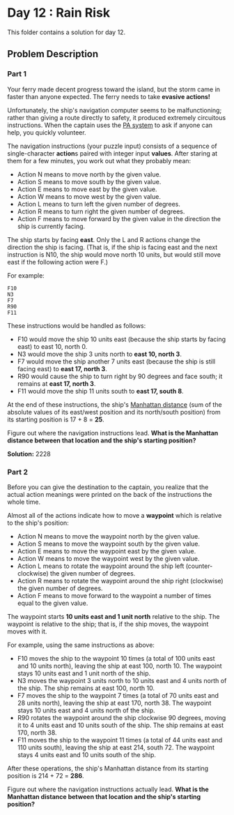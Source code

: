 # Day 12 : Rain Risk

This folder contains a solution for day 12.

## Problem Description

### Part 1

Your ferry made decent progress toward the island, but the storm came in faster than anyone expected. The ferry needs to take **evasive actions!**

Unfortunately, the ship's navigation computer seems to be malfunctioning; rather than giving a route directly to safety, it produced extremely circuitous instructions. When the captain uses the [PA system](https://en.wikipedia.org/wiki/Public_address_system) to ask if anyone can help, you quickly volunteer.

The navigation instructions (your puzzle input) consists of a sequence of single-character **action**s paired with integer input **values**. After staring at them for a few minutes, you work out what they probably mean:

  - Action N means to move north by the given value.
  - Action S means to move south by the given value.
  - Action E means to move east by the given value.
  - Action W means to move west by the given value.
  - Action L means to turn left the given number of degrees.
  - Action R means to turn right the given number of degrees.
  - Action F means to move forward by the given value in the direction the ship is currently facing.

The ship starts by facing **east**. Only the L and R actions change the direction the ship is facing. (That is, if the ship is facing east and the next instruction is N10, the ship would move north 10 units, but would still move east if the following action were F.)

For example:

```
F10
N3
F7
R90
F11
```

These instructions would be handled as follows:

  - F10 would move the ship 10 units east (because the ship starts by facing east) to east 10, north 0.
  - N3 would move the ship 3 units north to **east 10, north 3**.
  - F7 would move the ship another 7 units east (because the ship is still facing east) to **east 17, north 3**.
  - R90 would cause the ship to turn right by 90 degrees and face south; it remains at **east 17, north 3**.
  - F11 would move the ship 11 units south to **east 17, south 8**.

At the end of these instructions, the ship's [Manhattan distance](https://en.wikipedia.org/wiki/Taxicab_geometry) (sum of the absolute values of its east/west position and its north/south position) from its starting position is 17 + 8 = **25**.

Figure out where the navigation instructions lead. **What is the Manhattan distance between that location and the ship's starting position?**

**Solution:** 2228

### Part 2

Before you can give the destination to the captain, you realize that the actual action meanings were printed on the back of the instructions the whole time.

Almost all of the actions indicate how to move a **waypoint** which is relative to the ship's position:

  - Action N means to move the waypoint north by the given value.
  - Action S means to move the waypoint south by the given value.
  - Action E means to move the waypoint east by the given value.
  - Action W means to move the waypoint west by the given value.
  - Action L means to rotate the waypoint around the ship left (counter-clockwise) the given number of degrees.
  - Action R means to rotate the waypoint around the ship right (clockwise) the given number of degrees.
  - Action F means to move forward to the waypoint a number of times equal to the given value.

The waypoint starts **10 units east and 1 unit north** relative to the ship. The waypoint is relative to the ship; that is, if the ship moves, the waypoint moves with it.

For example, using the same instructions as above:

  - F10 moves the ship to the waypoint 10 times (a total of 100 units east and 10 units north), leaving the ship at east 100, north 10. The waypoint stays 10 units east and 1 unit north of the ship.
  - N3 moves the waypoint 3 units north to 10 units east and 4 units north of the ship. The ship remains at east 100, north 10.
  - F7 moves the ship to the waypoint 7 times (a total of 70 units east and 28 units north), leaving the ship at east 170, north 38. The waypoint stays 10 units east and 4 units north of the ship.
  - R90 rotates the waypoint around the ship clockwise 90 degrees, moving it to 4 units east and 10 units south of the ship. The ship remains at east 170, north 38.
  - F11 moves the ship to the waypoint 11 times (a total of 44 units east and 110 units south), leaving the ship at east 214, south 72. The waypoint stays 4 units east and 10 units south of the ship.

After these operations, the ship's Manhattan distance from its starting position is 214 + 72 = **286**.

Figure out where the navigation instructions actually lead. **What is the Manhattan distance between that location and the ship's starting position?**
